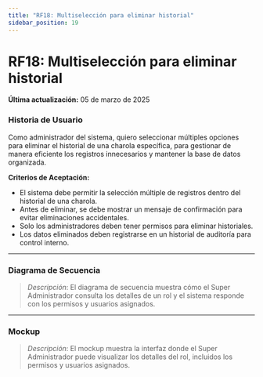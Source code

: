 ```yaml
---
title: "RF18: Multiselección para eliminar historial"  
sidebar_position: 19
---
```


# RF18: Multiselección para eliminar historial

**Última actualización:** 05 de marzo de 2025

### Historia de Usuario
Como administrador del sistema, quiero seleccionar múltiples opciones para eliminar el historial de una charola específica, para gestionar de manera eficiente los registros innecesarios y mantener la base de datos organizada.


  **Criterios de Aceptación:**
  - El sistema debe permitir la selección múltiple de registros dentro del historial de una charola.
  - Antes de eliminar, se debe mostrar un mensaje de confirmación para evitar eliminaciones accidentales.
  - Solo los administradores deben tener permisos para eliminar historiales.
  - Los datos eliminados deben registrarse en un historial de auditoría para control interno.

---

### Diagrama de Secuencia

> *Descripción*: El diagrama de secuencia muestra cómo el Super Administrador consulta los detalles de un rol y el sistema responde con los permisos y usuarios asignados.

---

### Mockup

> *Descripción*: El mockup muestra la interfaz donde el Super Administrador puede visualizar los detalles del rol, incluidos los permisos y usuarios asignados.
